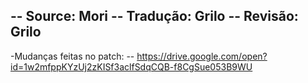 -- Source: Mori
-- Tradução: Grilo
-- Revisão: Grilo
-
-Mudanças feitas no patch: 
-- https://drive.google.com/open?id=1w2mfppKYzUj2zKISf3aclfSdqCQB-f8CgSue053B9WU